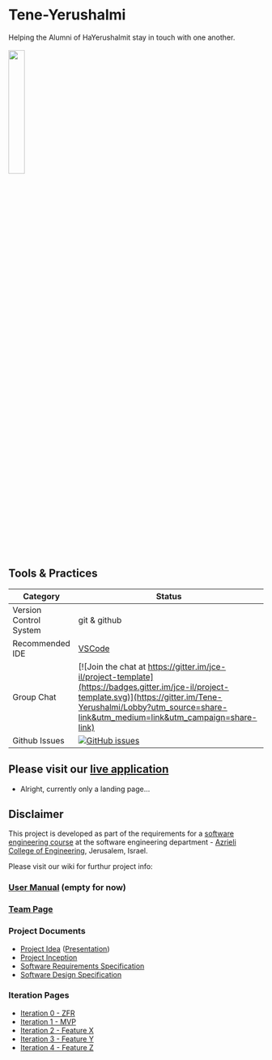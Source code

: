 # Tene-Yerushalmi

Helping the Alumni of HaYerushalmit stay in touch with one another.
<br />
<br />
<img src="https://cloud.githubusercontent.com/assets/26036841/23697291/e8d7c412-03ef-11e7-97e6-f4363c0060a2.jpg" width="25%"></img>
<br />
<br />


## Tools & Practices

|Category|Status|
|---|---|
| Version Control System| git & github |
| Recommended IDE | [VSCode](https://code.visualstudio.com) |
| Group Chat | [![Join the chat at https://gitter.im/jce-il/project-template](https://badges.gitter.im/jce-il/project-template.svg)](https://gitter.im/Tene-Yerushalmi/Lobby?utm_source=share-link&utm_medium=link&utm_campaign=share-link) |
| Github Issues | [![GitHub issues](https://img.shields.io/github/issues/AvihaiV/Tene-Yerushalmi.svg?style=flat)](https://github.com/AvihaiV/Her-Story/issues) |


## Please visit our [live application](https://demo.reactstarterkit.com/)
- Alright, currently only a landing page...


## Disclaimer
This project is developed as part of the requirements for a [software engineering course](https://github.com/jce-il/se-class/wiki) at the software engineering department - [Azrieli College of Engineering](http://www.jce.ac.il/), Jerusalem, Israel.

Please visit our wiki for furthur project info: 

### [User Manual](../../wiki/user-manual) (empty for now)

### [Team Page](https://github.com/AvihaiV/Tene-Yerushalmi/wiki#team-page)

### Project Documents
- [Project Idea](docs/idea.pdf) ([Presentation](docs/idea-slides.pdf))
- [Project Inception](../../wiki/inception)
- [Software Requirements Specification](../../wiki/srs)
- [Software Design Specification](../../wiki/sds)

### Iteration Pages
- [Iteration 0 - ZFR](../../wiki/iter0-zfr)
- [Iteration 1 - MVP]()
- [Iteration 2 - Feature X]()
- [Iteration 3 - Feature Y]()
- [Iteration 4 - Feature Z]()



